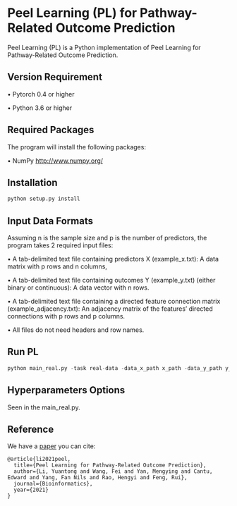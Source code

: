 # Peel Learning (PL) for Pathway-Related Outcome Prediction

Peel Learning (PL) is a Python implementation of Peel Learning for Pathway-Related Outcome Prediction.

## Version Requirement

•	Pytorch 0.4 or higher

•	Python 3.6 or higher

## Required Packages

The program will install the following packages:

•	NumPy http://www.numpy.org/

## Installation 

```python
python setup.py install
```

## Input Data Formats

Assuming n is the sample size and p is the number of predictors, the program takes 2 required input files:

•	A tab-delimited text file containing predictors X (example_x.txt): A data matrix with p rows and n columns, 

• A tab-delimited text file containing outcomes Y (example_y.txt) (either binary or continuous): A data vector with n rows.

•	A tab-delimited text file containing a directed feature connection matrix (example_adjacency.txt): An adjacency matrix of the features’ directed connections with p rows and p columns. 

•	All files do not need headers and row names.

## Run PL

```python
python main_real.py -task real-data -data_x_path x_path -data_y_path y_path -adj_matrix_path adj_path -iteration 100 -lr 1 -layers 5
```

## Hyperparameters Options
Seen in the main_real.py.

## Reference
We have a [paper](https://academic.oup.com/bioinformatics/advance-article-abstract/doi/10.1093/bioinformatics/btab402/6286960) you can cite:
```
@article{li2021peel,
  title={Peel Learning for Pathway-Related Outcome Prediction},
  author={Li, Yuantong and Wang, Fei and Yan, Mengying and Cantu, Edward and Yang, Fan Nils and Rao, Hengyi and Feng, Rui},
  journal={Bioinformatics},
  year={2021}
}
```










